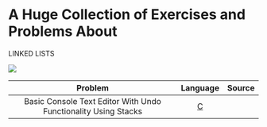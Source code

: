 # A Huge Collection of Exercises and Problems About 
LINKED LISTS

<img src = "https://jonlennartaasenden.files.wordpress.com/2019/05/use-case-graphic_full-stack-provisioning.png">


|  Problem     |  Language     |  Source    |
| :------------------------------------------------: | :---: |:---:  |
| Basic Console Text Editor With Undo Functionality Using Stacks  | [C](https://github.com/fatihcinar1/strings-exercises/blob/master/Solutions/Copying%20One%20String%20To%20Another%20String/copying-one-string-to-another-string.c)     |  |




<!--
| Basic Console Text Editor With Undo Functionality Using Stacks  | [C](https://github.com/fatihcinar1/strings-exercises/blob/master/Solutions/Copying%20One%20String%20To%20Another%20String/copying-one-string-to-another-string.c)     | [`CODEFORWIN`](https://codeforwin.org/2015/11/c-program-to-copy-one-string-to-another.html) |



-->
